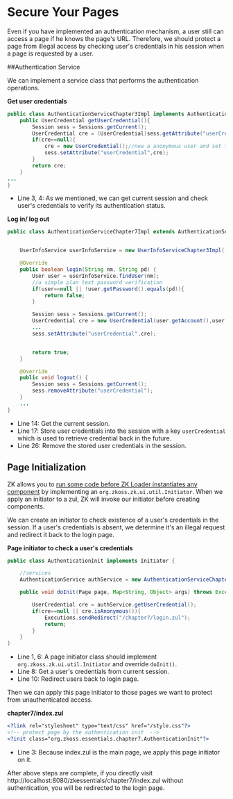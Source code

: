 # Secure Your Pages

Even if you have implemented an authentication mechanism, a user still can
access a page if he knows the page's URL. Therefore, we should protect a
page from illegal access by checking user's credentials in his session
when a page is requested by a user.


##Authentication Service

We can implement a service class that performs the authentication
operations.

**Get user credentials**

```java
public class AuthenticationServiceChapter3Impl implements AuthenticationService,Serializable{
    public UserCredential getUserCredential(){
        Session sess = Sessions.getCurrent();
        UserCredential cre = (UserCredential)sess.getAttribute("userCredential");
        if(cre==null){
            cre = new UserCredential();//new a anonymous user and set to session
            sess.setAttribute("userCredential",cre);
        }
        return cre;
    }
...
}
```

-   Line 3, 4: As we mentioned, we can get current session and check
    user's credentials to verify its authentication status.

**Log in/ log out**

```java
public class AuthenticationServiceChapter7Impl extends AuthenticationServiceChapter5Impl{


    UserInfoService userInfoService = new UserInfoServiceChapter3Impl();

    @Override
    public boolean login(String nm, String pd) {
        User user = userInfoService.findUser(nm);
        //a simple plan text password verification
        if(user==null || !user.getPassword().equals(pd)){
            return false;
        }

        Session sess = Sessions.getCurrent();
        UserCredential cre = new UserCredential(user.getAccount(),user.getFullName());
        ...
        sess.setAttribute("userCredential",cre);


        return true;
    }

    @Override
    public void logout() {
        Session sess = Sessions.getCurrent();
        sess.removeAttribute("userCredential");
    }
    ...
}
```

-   Line 14: Get the current session.
-   Line 17: Store user credentials into the session with a key
    `userCredential` which is used to retrieve credential back in the
    future.
-   Line 26: Remove the stored user credentials in the session.


## Page Initialization

ZK allows you to [ run some code before ZK Loader instantiates any component](/zk_dev_ref/UI%20Patterns/Page%20Initialization)
by implementing an `org.zkoss.zk.ui.util.Initiator`.
When we apply an initiator to a zul, ZK will invoke our initiator before creating components.

We can create an initiator to check existence of a user's credentials in
the session. If a user's credentials is absent, we determine it's an
illegal request and redirect it back to the login page.

**Page initiator to check a user's credentials**

```java
public class AuthenticationInit implements Initiator {

    //services
    AuthenticationService authService = new AuthenticationServiceChapter7Impl();

    public void doInit(Page page, Map<String, Object> args) throws Exception {

        UserCredential cre = authService.getUserCredential();
        if(cre==null || cre.isAnonymous()){
            Executions.sendRedirect("/chapter7/login.zul");
            return;
        }
    }
}
```

-   Line 1, 6: A page initiator class should implement
    `org.zkoss.zk.ui.util.Initiator` and override
    `doInit()`.
-   Line 8: Get a user's credentials from current session.
-   Line 10: Redirect users back to login page.

Then we can apply this page initiator to those pages we want to protect
from unauthenticated access.

**chapter7/index.zul**

```xml
<?link rel="stylesheet" type="text/css" href="/style.css"?>
<!-- protect page by the authentication init  -->
<?init class="org.zkoss.essentials.chapter7.AuthenticationInit"?>

```
-   Line 3: Because index.zul is the main page, we apply this page
    initiator on it.

After above steps are complete, if you directly visit
http://localhost:8080/zkessentials/chapter7/index.zul without authentication, you will be redirected to the login page.
